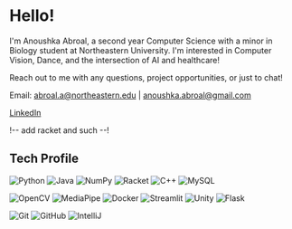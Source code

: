 # Hello!
I'm Anoushka Abroal, a second year Computer Science with a minor in Biology student at Northeastern University. I'm interested in Computer Vision, Dance, and the intersection of AI and healthcare!

Reach out to me with any questions, project opportunities, or just to chat!

Email: abroal.a@northeastern.edu | anoushka.abroal@gmail.com

[LinkedIn](https://www.linkedin.com/in/anoushka-abroal-5923842b7/) 

!-- add racket and such --!

## Tech Profile
![Python](https://img.shields.io/badge/python-3670A0?style=for-the-badge&logo=python&logoColor=ffdd54)
![Java](https://img.shields.io/badge/java-%23ED8B00.svg?style=for-the-badge&logo=openjdk&logoColor=white)
![NumPy](https://img.shields.io/badge/numpy-%23013243.svg?style=for-the-badge&logo=numpy&logoColor=white)
![Racket](https://img.shields.io/badge/Racket-2B70D6?style=for-the-badge&logo=Racket&logoColor=CC250C)
![C++](https://img.shields.io/badge/c++-%2300599C.svg?style=for-the-badge&logo=c%2B%2B&logoColor=white)
![MySQL](https://img.shields.io/badge/MySQL-5E2218?style=for-the-badge&logo=mySQL&logoColor=ffdd54)

![OpenCV](https://img.shields.io/badge/OpenCV-000000?style=for-the-badge&logo=opencv&logoColor=F7EB02)
![MediaPipe](https://img.shields.io/badge/MediaPipe-053B33?style=for-the-badge&logo=mediapipe&logoColor=00000)
![Docker](https://img.shields.io/badge/docker-%230db7ed.svg?style=for-the-badge&logo=docker&logoColor=white)
![Streamlit](https://img.shields.io/badge/Streamlit-2CB086?style=for-the-badge&logo=streamlit&logoColor=F02424)
![Unity](https://img.shields.io/badge/Unity-053B33?style=for-the-badge&logo=unity&logoColor=00000)
![Flask](https://img.shields.io/badge/Flask-000000?style=for-the-badge&logo=flask&logoColor=white)




![Git](https://img.shields.io/badge/git-%23F05033.svg?style=for-the-badge&logo=git&logoColor=white)
![GitHub](https://img.shields.io/badge/github-%23121011.svg?style=for-the-badge&logo=github&logoColor=white)
![IntelliJ](https://img.shields.io/badge/Intellij%20IDEA-000000?style=for-the-badge&logo=intellijidea&logoColor=D723EB)




